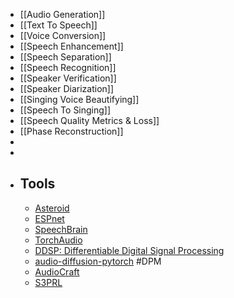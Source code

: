 - [[Audio Generation]]
- [[Text To Speech]]
- [[Voice Conversion]]
- [[Speech Enhancement]]
- [[Speech Separation]]
- [[Speech Recognition]]
- [[Speaker Verification]]
- [[Speaker Diarization]]
- [[Singing Voice Beautifying]]
- [[Speech To Singing]]
- [[Speech Quality Metrics & Loss]]
- [[Phase Reconstruction]]
-
-
- ## Tools
	- [Asteroid](https://asteroid-team.github.io/)
	- [ESPnet](https://github.com/espnet/espnet)
	- [SpeechBrain](https://speechbrain.github.io/index.html)
	- [TorchAudio](https://pytorch.org/audio/stable/index.html)
	- [DDSP: Differentiable Digital Signal Processing](https://github.com/magenta/ddsp)
	- [audio-diffusion-pytorch](https://github.com/archinetai/audio-diffusion-pytorch) #DPM
	- [AudioCraft](https://github.com/facebookresearch/audiocraft)
	- [S3PRL](https://github.com/s3prl/s3prl)